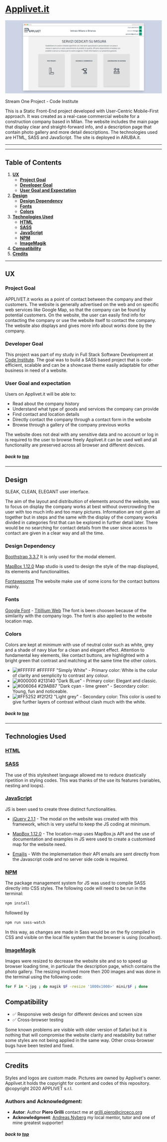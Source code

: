 # [Applivet.it](https://www.applivet.it/)

![Applivet](/assets/img/mockup.png)

Stream One Project - Code Institute 

This is a Static Front-End project developed with User-Centric Mobile-First approach. 
It was created as a real-case commercial website for a construction company based in Milan. 
The website includes the main page that display clear and straight-forward info, and a description page that contain photo gallery and more detail descriptions. 
The technologies used are HTML, SASS and JavaScript. The site is deployed in ARUBA.it. 

---
---

## Table of Contents

1. [**UX**](#ux)
    - [**Project Goal**](#project-goal)
    - [**Developer Goal**](#developer-goal)
    - [**User Goal and Expectation**](#user-goal-and-expectation)
2. [**Design**](#design)
    - [**Design Dependency**](#design-dependency)
    - [**Fonts**](#fonts)
    - [**Colors**](#colors)
3. [**Technologies Used**](#technologies-used)
    - [**HTML**](#html)
    - [**SASS**](#sass)
    - [**JavaScript**](#javascript)
    - [**NPM**](#npm)
    - [**ImageMagik**](#imagemagik)
4. [**Compatibility**](#compatibility)
5. [**Credits**](#credits)

---

## UX 

### Project Goal
APPLIVET.it works as a point of contact between the company and their customers. 
The website is generally advertised on the web and on specific web services like Google Map, so that the company can be found by potential customers. 
On the website, the user can easily find info for contacting the company or use the website itself to contact the company. 
The website also displays and gives more info about works done by the company. 

### Developer Goal
This project was part of my study in Full Stack Software Development at [Code Institute](https://codeinstitute.net/). 
The goal was to build a SASS based project that is code-efficient, scalable and can be a showcase theme easily adaptable for other business in need of a website. 


### User Goal and expectation
Users on Applivet.it will be able to:
* Read about the company history
* Understand what type of goods and services the company can provide
* Find contact and location details
* Directly contact the company through a contact form in the website
* Browse through a gallery of the company previous works  

The website does not deal with any sensitive data and no account or log in is required to the user to browse freely 
Applivet.it can be used well and all functionality are preserved across all browser and different devices. 

##### back to [top](#table-of-contents)


---
## Design 
SLEAK, CLEAN, ELEGANT user interface. 

The aim of the layout and distribuition of elements around the website, was to focus on display the company works at best without overcrowding the user with too much info and too many pictures. 
Information are not given all together but in steps and the same with the display of the company works divided in categories first that can be explored in further detail later. 
There would be no searching for contact details from the user since access to contact are given in a clear way and all the time. 


### Design Dependency
[Boothstrap 3.3.7](https://getbootstrap.com/) It is only used for the modal element. 

[MapBox 1.12.0](https://www.mapbox.com/) Map studio is used to design the style of the map displayed, its elements and functionalities. 

[Fontawesome](https://fontawesome.com/) The website make use of some icons for the contact buttons mainly. 


### Fonts 
[Google Font](https://fonts.google.com/) - [Titillium Web](https://fonts.google.com/specimen/Titillium+Web) The font is been choosen because of the similarity with the company logo. The font is also applied to the website location map.


### Colors 
Colors are kept at minimum with use of neutral color such as white, grey and a shade of navy blue for a clean and elegant effect. 
Attention to fundamental key elements, like contact buttons, are highlighted with a bright green that contrast and matching at the same time the other colors. 

- ![#FFFFFF](https://placehold.it/15/FFFFFF/000000?text=+) #FFFFFF "Simply White" - Primary color: White is the colur of clarity and semplicity to contrast any colour.
- ![#000000](https://placehold.it/15/213140/000000?text=+) #213140 "Dark BLue" - Primary color: Elegant and classic. 
- ![#006064](https://placehold.it/15/29AB87/000000?text=+) #29AB87 "Dark cyan - lime green" - Secondary color: Young, fun and noticeable.
- ![#FF5252](https://placehold.it/15/f2f2f2/000000?text=+) #f2f2f2 "Light grey" - Secondary color: This color is used to give further layers of contrast without clash much with the white. 


##### back to [top](#table-of-contents)

---
## Technologies Used

### **[HTML](https://developer.mozilla.org/en-US/docs/Web/Guide/HTML/HTML5)**

### **[SASS](https://sass-lang.com/)** 
The use of this stylesheet language allowed me to reduce drastically ripetition in styling codes. This was thanks of the use its features (variables, nesting and loops). 

### **[JavaScript](https://developer.mozilla.org/en-US/docs/Web/JavaScript)** 
JS is been used to create three distinct functionalities. 

- [jQuery 2.1.1](https://jquery.com/) - The modal on the website was created with this framework, which is very useful to keep the JS coding at minimum.

- [MapBox 1.12.0](https://www.mapbox.com/) - The location-map uses MapBox.js API and the use of documentation and examples in JS were used to create a customised map for the website need. 

- [Emailjs](https://www.emailjs.com/) - With the implementation their API emails are sent directly from the Javascript code and no server side code is required.


### **[NPM](https://www.npmjs.com/)** 
The package management system for JS was used to compile SASS directly into CSS styles. The following code will need to be run in the terminal: 
```bash
npm install 
```
followed by 
```bash
npm run sass-watch 
```
In this way, as changes are made in Sass would be on the fly compiled in CSS and visible on the local file system that the browser is using (localhost).



### **[ImageMagik](https://imagemagick.org/)** 
Images were resized to decrease the website site and so to speed up browser loading time, in particular the description page, which contains the photo gallery. 
The resizing involved more then 200 images and was done in the terminal using the following code: 
```bash
for F in *.jpg ; do magik $F -resize '1000x1000>' mini/$F ; done
```


## Compatibility

- :white_check_mark: Responsive web design for different devices and screen size
- :white_check_mark: Cross-browser testing

Some known problems are visible with older version of Safari but it is nothing that will compromise the website clarity and readability but rather some styles are not being applied in the same way. 
Other cross-browser bugs have been tested and fixed. 


---
## Credits
Styles and logos are custom made. Pictures are owned by Applivet's owner. 
Applivet.it holds the copyright for content and codes of this repository. 
@copyright 2020 APPLIVET s.r.l.


### Authors and Acknowledgment:
- **Autor**: Author **Piero Grilli** contact me at grilli.piero@circeco.org
- **Acknowledgment**: [Andreas Nyberg](https://github.com/middlewareman) my local mentor, tutor and one of mine greatest supporter!


##### back to [top](#table-of-contents)
